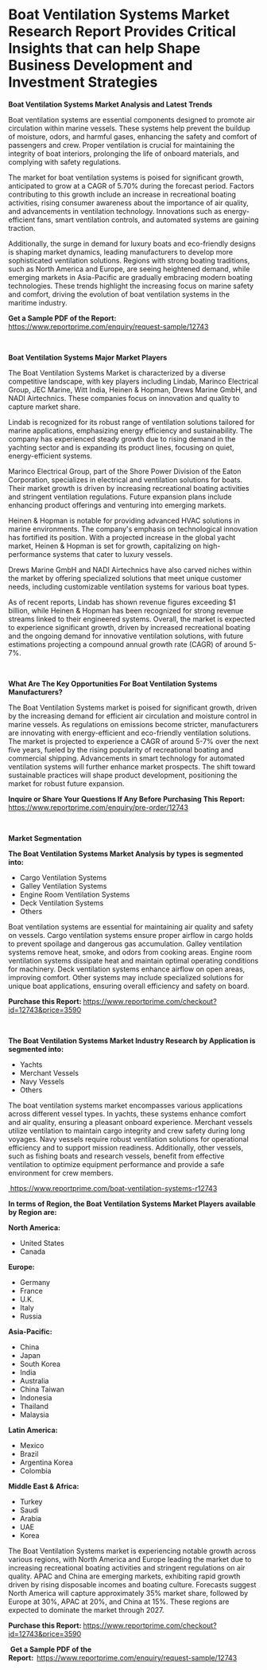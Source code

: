<p><h1>Boat Ventilation Systems Market Research Report Provides Critical Insights that can help Shape Business Development and Investment Strategies</h1></p><p><strong>Boat Ventilation Systems Market Analysis and Latest Trends</strong></p>
<p><p>Boat ventilation systems are essential components designed to promote air circulation within marine vessels. These systems help prevent the buildup of moisture, odors, and harmful gases, enhancing the safety and comfort of passengers and crew. Proper ventilation is crucial for maintaining the integrity of boat interiors, prolonging the life of onboard materials, and complying with safety regulations.</p><p>The market for boat ventilation systems is poised for significant growth, anticipated to grow at a CAGR of 5.70% during the forecast period. Factors contributing to this growth include an increase in recreational boating activities, rising consumer awareness about the importance of air quality, and advancements in ventilation technology. Innovations such as energy-efficient fans, smart ventilation controls, and automated systems are gaining traction.</p><p>Additionally, the surge in demand for luxury boats and eco-friendly designs is shaping market dynamics, leading manufacturers to develop more sophisticated ventilation solutions. Regions with strong boating traditions, such as North America and Europe, are seeing heightened demand, while emerging markets in Asia-Pacific are gradually embracing modern boating technologies. These trends highlight the increasing focus on marine safety and comfort, driving the evolution of boat ventilation systems in the maritime industry.</p></p>
<p><strong>Get a Sample PDF of the Report:&nbsp;</strong> <a href="https://www.reportprime.com/enquiry/request-sample/12743?utm_campaign=4656&utm_medium=2&utm_source=Github&utm_content=ia&utm_term=17052025&utm_id=boat-ventilation-systems">https://www.reportprime.com/enquiry/request-sample/12743</a></p>
<p>&nbsp;</p>
<p><strong>Boat Ventilation Systems Major Market Players</strong></p>
<p><p>The Boat Ventilation Systems Market is characterized by a diverse competitive landscape, with key players including Lindab, Marinco Electrical Group, JEC Marine, Witt India, Heinen & Hopman, Drews Marine GmbH, and NADI Airtechnics. These companies focus on innovation and quality to capture market share.</p><p>Lindab is recognized for its robust range of ventilation solutions tailored for marine applications, emphasizing energy efficiency and sustainability. The company has experienced steady growth due to rising demand in the yachting sector and is expanding its product lines, focusing on quiet, energy-efficient systems. </p><p>Marinco Electrical Group, part of the Shore Power Division of the Eaton Corporation, specializes in electrical and ventilation solutions for boats. Their market growth is driven by increasing recreational boating activities and stringent ventilation regulations. Future expansion plans include enhancing product offerings and venturing into emerging markets.</p><p>Heinen & Hopman is notable for providing advanced HVAC solutions in marine environments. The company's emphasis on technological innovation has fortified its position. With a projected increase in the global yacht market, Heinen & Hopman is set for growth, capitalizing on high-performance systems that cater to luxury vessels.</p><p>Drews Marine GmbH and NADI Airtechnics have also carved niches within the market by offering specialized solutions that meet unique customer needs, including customizable ventilation systems for various boat types.</p><p>As of recent reports, Lindab has shown revenue figures exceeding $1 billion, while Heinen & Hopman has been recognized for strong revenue streams linked to their engineered systems. Overall, the market is expected to experience significant growth, driven by increased recreational boating and the ongoing demand for innovative ventilation solutions, with future estimations projecting a compound annual growth rate (CAGR) of around 5-7%.</p></p>
<p>&nbsp;</p>
<p><strong>What Are The Key Opportunities For Boat Ventilation Systems Manufacturers?</strong></p>
<p><p>The Boat Ventilation Systems market is poised for significant growth, driven by the increasing demand for efficient air circulation and moisture control in marine vessels. As regulations on emissions become stricter, manufacturers are innovating with energy-efficient and eco-friendly ventilation solutions. The market is projected to experience a CAGR of around 5-7% over the next five years, fueled by the rising popularity of recreational boating and commercial shipping. Advancements in smart technology for automated ventilation systems will further enhance market prospects. The shift toward sustainable practices will shape product development, positioning the market for robust future expansion.</p></p>
<p><strong>Inquire or Share Your Questions If Any Before Purchasing This Report:</strong> <a href="https://www.reportprime.com/enquiry/pre-order/12743?utm_campaign=4656&utm_medium=2&utm_source=Github&utm_content=ia&utm_term=17052025&utm_id=boat-ventilation-systems">https://www.reportprime.com/enquiry/pre-order/12743</a></p>
<p>&nbsp;</p>
<p><strong>Market Segmentation</strong></p>
<p><strong>The Boat Ventilation Systems Market Analysis by types is segmented into:</strong></p>
<p><ul><li>Cargo Ventilation Systems</li><li>Galley Ventilation Systems</li><li>Engine Room Ventilation Systems</li><li>Deck Ventilation Systems</li><li>Others</li></ul></p>
<p><p>Boat ventilation systems are essential for maintaining air quality and safety on vessels. Cargo ventilation systems ensure proper airflow in cargo holds to prevent spoilage and dangerous gas accumulation. Galley ventilation systems remove heat, smoke, and odors from cooking areas. Engine room ventilation systems dissipate heat and maintain optimal operating conditions for machinery. Deck ventilation systems enhance airflow on open areas, improving comfort. Other systems may include specialized solutions for unique boat applications, ensuring overall efficiency and safety on board.</p></p>
<p><strong>Purchase this Report:&nbsp;</strong><a href="https://www.reportprime.com/checkout?id=12743&price=3590&utm_campaign=4656&utm_medium=2&utm_source=Github&utm_content=ia&utm_term=17052025&utm_id=boat-ventilation-systems">https://www.reportprime.com/checkout?id=12743&price=3590</a></p>
<p>&nbsp;</p>
<p><strong>The Boat Ventilation Systems Market Industry Research by Application is segmented into:</strong></p>
<p><ul><li>Yachts</li><li>Merchant Vessels</li><li>Navy Vessels</li><li>Others</li></ul></p>
<p><p>The boat ventilation systems market encompasses various applications across different vessel types. In yachts, these systems enhance comfort and air quality, ensuring a pleasant onboard experience. Merchant vessels utilize ventilation to maintain cargo integrity and crew safety during long voyages. Navy vessels require robust ventilation solutions for operational efficiency and to support mission readiness. Additionally, other vessels, such as fishing boats and research vessels, benefit from effective ventilation to optimize equipment performance and provide a safe environment for crew members.</p></p>
<p><a href="https://www.reportprime.com/boat-ventilation-systems-r12743?utm_campaign=4656&utm_medium=2&utm_source=Github&utm_content=ia&utm_term=17052025&utm_id=boat-ventilation-systems">&nbsp;https://www.reportprime.com/boat-ventilation-systems-r12743</a></p>
<p><strong>In terms of Region, the Boat Ventilation Systems Market Players available by Region are:</strong></p>
<p>
    <p> <strong> North America: </strong>
        <ul>
            <li>United States</li>
            <li>Canada</li>
        </ul>
        </p> 
    <p> <strong> Europe: </strong>
        <ul>
            <li>Germany</li>
            <li>France</li>
            <li>U.K.</li>
            <li>Italy</li>
            <li>Russia</li>
        </ul>
        </p> 
    <p> <strong> Asia-Pacific: </strong>
        <ul>
            <li>China</li>
            <li>Japan</li>
            <li>South Korea</li>
            <li>India</li>
            <li>Australia</li>
            <li>China Taiwan</li>
            <li>Indonesia</li>
            <li>Thailand</li>
            <li>Malaysia</li>
        </ul>
        </p> 
    <p> <strong> Latin America: </strong>
        <ul>
            <li>Mexico</li>
            <li>Brazil</li>
            <li>Argentina Korea</li>
            <li>Colombia</li>
        </ul>
        </p> 
    <p> <strong> Middle East & Africa: </strong>
        <ul>
            <li>Turkey</li>
            <li>Saudi</li>
            <li>Arabia</li>
            <li>UAE</li>
            <li>Korea</li>
        </ul>
    </p>
    </p>
<p><p>The Boat Ventilation Systems market is experiencing notable growth across various regions, with North America and Europe leading the market due to increasing recreational boating activities and stringent regulations on air quality. APAC and China are emerging markets, exhibiting rapid growth driven by rising disposable incomes and boating culture. Forecasts suggest North America will capture approximately 35% market share, followed by Europe at 30%, APAC at 20%, and China at 15%. These regions are expected to dominate the market through 2027.</p></p>
<p><strong>Purchase this Report: </strong><a href="https://www.reportprime.com/checkout?id=12743&price=3590&utm_campaign=4656&utm_medium=2&utm_source=Github&utm_content=ia&utm_term=17052025&utm_id=boat-ventilation-systems">https://www.reportprime.com/checkout?id=12743&price=3590</a></p>
<p>&nbsp;<strong>Get a Sample PDF of the Report:&nbsp;&nbsp;</strong><a href="https://www.reportprime.com/enquiry/request-sample/12743?utm_campaign=4656&utm_medium=2&utm_source=Github&utm_content=ia&utm_term=17052025&utm_id=boat-ventilation-systems">https://www.reportprime.com/enquiry/request-sample/12743</a></p>
<p><strong></strong></p>
<p><p></p><p></p><p></p></p>